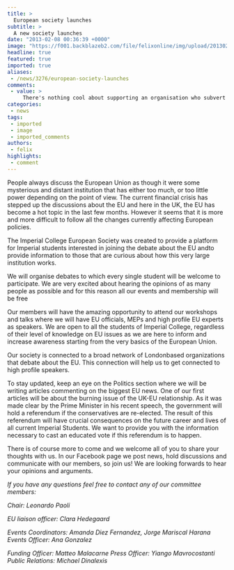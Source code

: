 ```yaml
---
title: >
  European society launches
subtitle: >
  A new society launches
date: "2013-02-08 00:36:39 +0000"
image: "https://f001.backblazeb2.com/file/felixonline/img/upload/201302080035-tna08-logo.jpg"
headline: true
featured: true
imported: true
aliases:
 - /news/3276/european-society-launches
comments:
 - value: >
     There's nothing cool about supporting an organisation who subvert democracy at every turn.,For crying out loud couldn't you guys let you enthusiasm for the EU die after your Geo 2 oral?,It's become like a religion,this soceity should have just been called European School alumni - I would have been more inclined to join :p....,@Chris Kaye : "subvert democracy" might be a bit harsh but I agree that I don't really see the point in this society, I suspect it is somewhat of an old boys club of ex-European school students. Why don't you guys channel your school hang up into more proactive ventures like Facebook stalking and flirting with you old History teacher? Piccinin has become so hot since he's opted for an Indiana Jones lifestyle.
categories:
 - news
tags:
 - imported
 - image
 - imported_comments
authors:
 - felix
highlights:
 - comment
---
```


People always discuss the European Union as though it were some mysterious and distant institution that has either too much, or too little power depending on the point of view. The current financial crisis has stepped up the discussions about the EU and here in the UK, the EU has become a hot topic in the last few months. However it seems that it is more and more difficult to follow all the changes currently affecting European policies.

The Imperial College European Society was created to provide a platform for Imperial students interested in joining the debate about the EU andto provide information to those that are curious about how this very large institution works.

We will organise debates to which every single student will be welcome to participate. We are very excited about hearing the opinions of as many people as possible and for this reason all our events and membership will be free

Our members will have the amazing opportunity to attend our workshops and talks where we will have EU officials, MEPs and high profile EU experts as speakers. We are open to all the students of Imperial College, regardless of their level of knowledge on EU issues as we are here to inform and increase awareness starting from the very basics of the European Union.

Our society is connected to a broad network of Londonbased organizations that debate about the EU. This connection will help us to get connected to high profile speakers.

To stay updated, keep an eye on the Politics section where we will be writing articles commenting on the biggest EU news. One of our first articles will be about the burning issue of the UK-EU relationship. As it was made clear by the Prime Minister in his recent speech, the government will hold a referendum if the conservatives are re-elected. The result of this referendum will have crucial consequences on the future career and lives of all current Imperial Students. We want to provide you with the information necessary to cast an educated vote if this referendum is to happen.

There is of course more to come and we welcome all of you to share your thoughts with us. In our Facebook page we post news, hold discussions and communicate with our members, so join us! We are looking forwards to hear your opinions and arguments.

_If you have any questions feel free to contact any of our committee members:_

_Chair: Leonardo Paoli_

_EU liaison officer: Clara Hedegaard_

_Events Coordinators: Amanda Diez Fernandez, Jorge Mariscal Harana Events Officer: Ana Gonzalez_

_Funding Officer: Matteo Malacarne Press Officer: Yiango Mavrocostanti Public Relations: Michael Dinalexis_

